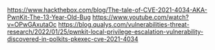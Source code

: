https://www.hackthebox.com/blog/The-tale-of-CVE-2021-4034-AKA-PwnKit-The-13-Year-Old-Bug
https://www.youtube.com/watch?v=OPwGAxutaOc
https://blog.qualys.com/vulnerabilities-threat-research/2022/01/25/pwnkit-local-privilege-escalation-vulnerability-discovered-in-polkits-pkexec-cve-2021-4034
